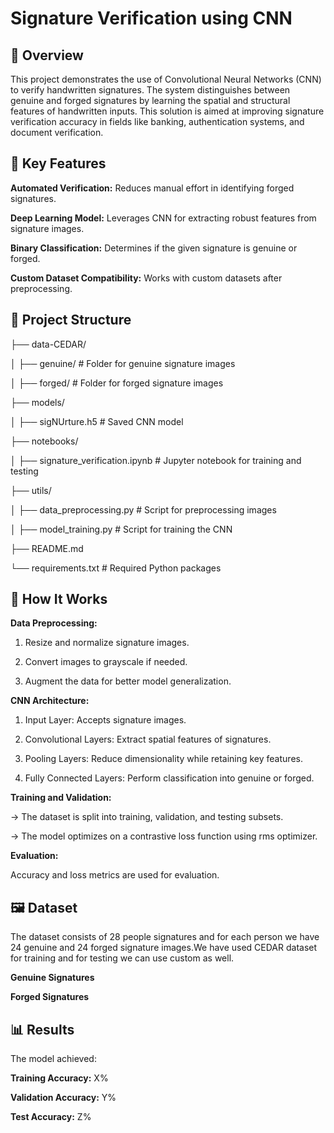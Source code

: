 # Signature Verification using CNN

## 📜 **Overview**

This project demonstrates the use of Convolutional Neural Networks (CNN) to verify handwritten signatures. The system distinguishes between genuine and forged signatures by learning the spatial and structural features of handwritten inputs. This solution is aimed at improving signature verification accuracy in fields like banking, authentication systems, and document verification.

## 🧠 **Key Features**

**Automated Verification:** Reduces manual effort in identifying forged signatures.

**Deep Learning Model:** Leverages CNN for extracting robust features from signature images.

**Binary Classification:** Determines if the given signature is genuine or forged.

**Custom Dataset Compatibility:** Works with custom datasets after preprocessing.

## 📂 **Project Structure**

├── data-CEDAR/

│   ├── genuine/          # Folder for genuine signature images

│   ├── forged/           # Folder for forged signature images

├── models/

│   ├── sigNUrture.h5  # Saved CNN model

├── notebooks/

│   ├── signature_verification.ipynb  # Jupyter notebook for training and testing

├── utils/

│   ├── data_preprocessing.py        # Script for preprocessing images

│   ├── model_training.py            # Script for training the CNN

├── README.md

└── requirements.txt                 # Required Python packages

## 🚀 **How It Works**

**Data Preprocessing:**

1. Resize and normalize signature images.

2. Convert images to grayscale if needed.

3. Augment the data for better model generalization.

**CNN Architecture:**

1. Input Layer: Accepts signature images.

2. Convolutional Layers: Extract spatial features of signatures.

3. Pooling Layers: Reduce dimensionality while retaining key features.

4. Fully Connected Layers: Perform classification into genuine or forged.

**Training and Validation:**

-> The dataset is split into training, validation, and testing subsets.

-> The model optimizes on a contrastive loss function using rms optimizer.

**Evaluation:**

Accuracy and loss metrics are used for evaluation.

## 🖼️ **Dataset**
The dataset consists of 28 people signatures and for each person we have 24 genuine and 24 forged signature images.We have used CEDAR dataset for training and for testing we can use custom as well.

**Genuine Signatures**

**Forged Signatures**

## 📊 **Results**

The model achieved:

**Training Accuracy:** X%

**Validation Accuracy:** Y%

**Test Accuracy:** Z%


